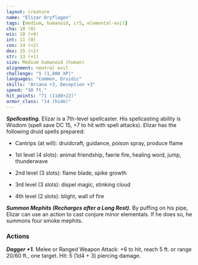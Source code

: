 ```yaml
---
layout: creature
name: "Elizar Dryflagon"
tags: [medium, humanoid, cr5, elemental-evil]
cha: 10 (0)
wis: 18 (+4)
int: 11 (0)
con: 14 (+2)
dex: 15 (+2)
str: 13 (+1)
size: Medium humanoid (human)
alignment: neutral evil
challenge: "5 (1,800 XP)"
languages: "Common, Druidic"
skills: "Arcana +3, Deception +3"
speed: "30 ft."
hit_points: "71 (11d8+22)"
armor_class: "14 (hide)"
---
```


***Spellcasting.*** Elizar is a 7th-level spellcaster. His spellcasting ability is Wisdom (spell save DC 15, +7 to hit with spell attacks). Elizar has the following druid spells prepared:

* Cantrips (at will): druidcraft, guidance, poison spray, produce flame

* 1st level (4 slots): animal friendship, faerie fire, healing word, jump, thunderwave

* 2nd level (3 slots): flame blade, spike growth

* 3rd level (3 slots): dispel magic, stinking cloud

* 4th level (2 slots): blight, wall of fire

***Summon Mephits (Recharges after a Long Rest).*** By puffing on his pipe, Elizar can use an action to cast conjure minor elementals. If he does so, he summons four smoke mephits.

### Actions

***Dagger +1.*** Melee or Ranged Weapon Attack: +6 to hit, reach 5 ft. or range 20/60 ft., one target. Hit: 5 (1d4 + 3) piercing damage.
